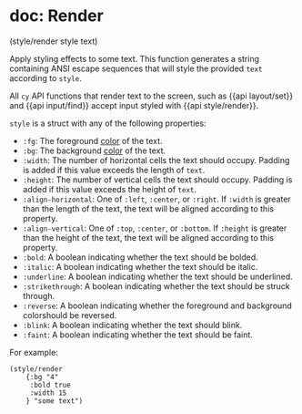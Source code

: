 # doc: Render

(style/render style text)

Apply styling effects to some text. This function generates a string containing ANSI escape sequences that will style the provided `text` according to `style`.

All `cy` API functions that render text to the screen, such as {{api layout/set}} and {{api input/find}} accept input styled with {{api style/render}}.

`style` is a struct with any of the following properties:

- `:fg`: The foreground [color](/api.md#color) of the text.
- `:bg`: The background [color](/api.md#color) of the text.
- `:width`: The number of horizontal cells the text should occupy. Padding is added if this value exceeds the length of `text`.
- `:height`: The number of vertical cells the text should occupy. Padding is added if this value exceeds the height of `text`.
- `:align-horizontal`: One of `:left`, `:center`, or `:right`. If `:width` is greater than the length of the text, the text will be aligned according to this property.
- `:align-vertical`: One of `:top`, `:center`, or `:bottom`. If `:height` is greater than the height of the text, the text will be aligned according to this property.
- `:bold`: A boolean indicating whether the text should be bolded.
- `:italic`: A boolean indicating whether the text should be italic.
- `:underline`: A boolean indicating whether the text should be underlined.
- `:strikethrough`: A boolean indicating whether the text should be struck through.
- `:reverse`: A boolean indicating whether the foreground and background colorshould be reversed.
- `:blink`: A boolean indicating whether the text should blink.
- `:faint`: A boolean indicating whether the text should be faint.

For example:

```janet
(style/render
    {:bg "4"
     :bold true
     :width 15
    } "some text")
```
